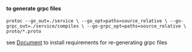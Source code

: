 #### to generate grpc files
`protoc --go_out=./service \
--go_opt=paths=source_relative \
--go-grpc_out=./service/compiles \
--go-grpc_opt=paths=source_relative \
proto/*.proto
`

see [Document](https://grpc.io/docs/languages/go/quickstart/)  to install requirements for re-generating grpc files
